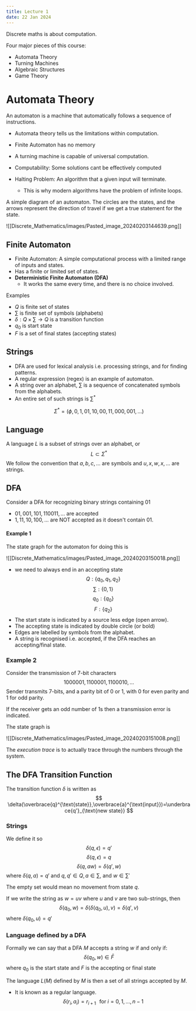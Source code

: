 ```yaml
---
title: Lecture 1
date: 22 Jan 2024
---
```

Discrete maths is about computation. 

Four major pieces of this course:
- Automata Theory
- Turning Machines
- Algebraic Structures
- Game Theory

# Automata Theory
An automaton is a machine that automatically follows a sequence of instructions.

- Automata theory tells us the limitations within computation.
- Finite Automaton has no memory

- A turning machine is capable of universal computation.
- Computability: Some solutions cant be effectively computed
- Halting Problem: An algorithm that a given input will terminate.
	- This is why modern algorithms have the problem of infinite loops.

A simple diagram of an automaton. The circles are the states, and the arrows represent the direction of travel if we get a true statement for the state.

![[Discrete_Mathematics/images/Pasted_image_20240203144639.png]]

## Finite Automaton
- Finite Automaton: A simple computational process with a limited range of inputs and states.
- Has a finite or limited set of states.
- **Deterministic Finite Automaton (DFA)**
	- It works the same every time, and there is no choice involved.

Examples
- $Q$ is finite set of states
- $\sum$ is finite set of symbols (alphabets)
- $\delta:Q\times\sum\rightarrow Q$ is a transition function
- $q_0$ is start state
- $F$ is a set of final states (accepting states)

## Strings
- DFA are used for lexical analysis i.e. processing strings, and for finding patterns.
- A regular expression (regex) is an example of automaton.
- A string over an alphabet, $\sum$ is a sequence of concatenated symbols from the alphabets.
- An entire set of such strings is $\sum^*$

$$
\Sigma^*=(\phi,0,1,01,10,00,11,000,001,\dots)
$$
## Language
A language $L$ is a subset of strings over an alphabet, or
$$
L\subset \Sigma^*
$$
We follow the convention that $a,b,c,\dots$ are symbols and $u,x,w,x,\dots$ are strings.

## DFA
Consider a DFA for recognizing binary strings containing 01
- $01,001,101,110011,\dots$ are accepted
- $1,11,10,100,\dots$ are NOT accepted as it doesn't contain $01$.

#### Example 1
The state graph for the automaton for doing this is

![[Discrete_Mathematics/images/Pasted_image_20240203150018.png]]

- we need to always end in an accepting state
$$
Q:\{q_0,q_1,q_2\}
$$
$$
\sum:\{0,1\}
$$
$$
q_0:\{q_0\}
$$
$$
F:\{q_2\}
$$
- The start state is indicated by a source less edge (open arrow).
- The accepting state is indicated by double circle (or bold)
- Edges are labelled by symbols from the alphabet.
- A string is recognised i.e. accepted, if the DFA reaches an accepting/final state.

### Example 2
Consider the transmission of 7-bit characters
$$
1000001, 1100001, 1100010,\dots
$$
Sender transmits 7-bits, and a parity bit of $0$ or $1$, with $0$ for even parity and $1$ for odd parity.

If the receiver gets an odd number of 1s then a transmission error is indicated.

The state graph is

![[Discrete_Mathematics/images/Pasted_image_20240203151008.png]]

The *execution trace* is to actually trace through the numbers through the system.

## The DFA Transition Function
The transition function $\delta$ is written as
$$
\delta(\overbrace{q}^{\text{state}},\overbrace{a}^{\text{input}})=\underbrace{q'}_{\text{new state}}
$$
### Strings
We define it so 
$$
\delta(q,\epsilon)=q'
$$
$$
\delta(q,\epsilon)=q
$$
$$
\delta(q,aw)=\delta(q',w)
$$
where $\delta(q,a)=q'$ and $q,q'\in Q,\, a\in \sum,$ and $w\in\sum'$

The empty set would mean no movement from state $q$.

If we write the string as $w=uv$ where $u$ and $v$ are two sub-strings, then
$$
\delta(q_0,w)=\delta(\delta(q_0,u),v)=\delta(q',v)
$$
where $\delta(q_0,u)=q'$

### Language defined by a DFA
Formally we can say that a DFA $M$ accepts a string $w$ if and only if: 
$$
\delta(q_0,w)\in\bar F
$$
where $q_0$ is the start state and $F$ is the accepting or final state

The language $L(M)$ defined by $M$ is then a set of all strings accepted by $M$.
- It is known as a regular language.
$$
\delta(r_i,a_i)=r_{i+1}\,\,\,\,\text{for } i=0,1,\dots,n-1
$$
